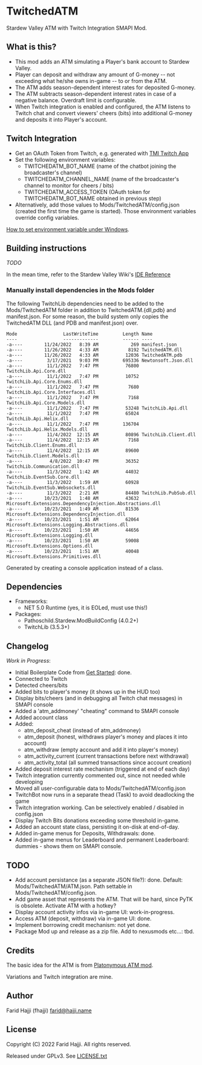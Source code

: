 # TwitchedATM

Stardew Valley ATM with Twitch Integration SMAPI Mod.

## What is this?

* This mod adds an ATM simulating a Player's bank account to Stardew Valley.
* Player can deposit and withdraw any amount of G-money -- not exceeding what he/she owns in-game -- to or from the ATM.
* The ATM adds season-dependent interest rates for deposited G-money.
* The ATM subtracts season-dependent interest rates in case of a negative balance. Overdraft limit is configurable.
* When Twitch integration is enabled and configured, the ATM listens to Twitch chat and convert viewers' cheers (bits) into additional G-money and deposits it into Player's account.

## Twitch Integration

* Get an OAuth Token from Twitch, e.g. generated with [TMI Twitch App](https://twitchapps.com/tmi/)
* Set the following environment variables:
  - TWITCHEDATM_BOT_NAME (name of the chatbot joining the broadcaster's channel)
  - TWITCHEDATM_CHANNEL_NAME (name of the broadcaster's channel to monitor for cheers / bits)
  - TWITCHEDATM_ACCESS_TOKEN (OAuth token for TWITCHEDATM_BOT_NAME obtained in previous step)
* Alternatively, add those values to Mods/TwitchedATM/config.json (created the first time the game is started). Those environment variables override config variables.

[How to set environment variable under Windows](https://learn.microsoft.com/en-us/powershell/module/microsoft.powershell.core/about/about_environment_variables?view=powershell-7.3).

## Building instructions

_TODO_

In the mean time, refer to the Stardew Valley Wiki's [IDE Reference](https://stardewvalleywiki.com/Modding:IDE_reference)

### Manually install dependencies in the Mods folder

The following TwitchLib dependencies need to be added to the Mods/TwitchedATM folder in addition to TwitchedATM.{dll,pdb} and manifest.json. For some reason, the build system only copies the TwitchedATM DLL (and PDB and manifest.json) over.

```
Mode                 LastWriteTime         Length Name
----                 -------------         ------ ----
-a----        11/24/2022   8:39 AM            269 manifest.json
-a----        11/26/2022   4:33 AM           8192 TwitchedATM.dll
-a----        11/26/2022   4:33 AM          12036 TwitchedATM.pdb
-a----         3/17/2021   9:03 PM         695336 Newtonsoft.Json.dll
-a----         11/1/2022   7:47 PM          76800 TwitchLib.Api.Core.dll
-a----         11/1/2022   7:47 PM          10752 TwitchLib.Api.Core.Enums.dll
-a----         11/1/2022   7:47 PM           7680 TwitchLib.Api.Core.Interfaces.dll
-a----         11/1/2022   7:47 PM           7168 TwitchLib.Api.Core.Models.dll
-a----         11/1/2022   7:47 PM          53248 TwitchLib.Api.dll
-a----         11/1/2022   7:47 PM          65024 TwitchLib.Api.Helix.dll
-a----         11/1/2022   7:47 PM         136704 TwitchLib.Api.Helix.Models.dll
-a----         11/4/2022  12:15 AM          80896 TwitchLib.Client.dll
-a----         11/4/2022  12:15 AM           7168 TwitchLib.Client.Enums.dll
-a----         11/4/2022  12:15 AM          89600 TwitchLib.Client.Models.dll
-a----          4/8/2022  10:47 PM          36352 TwitchLib.Communication.dll
-a----         11/3/2022   1:42 AM          44032 TwitchLib.EventSub.Core.dll
-a----         11/3/2022   1:59 AM          60928 TwitchLib.EventSub.Websockets.dll
-a----         11/3/2022   2:21 AM          84480 TwitchLib.PubSub.dll
-a----        10/23/2021   1:48 AM          43632 Microsoft.Extensions.DependencyInjection.Abstractions.dll
-a----        10/23/2021   1:49 AM          81536 Microsoft.Extensions.DependencyInjection.dll
-a----        10/23/2021   1:51 AM          62064 Microsoft.Extensions.Logging.Abstractions.dll
-a----        10/23/2021   1:50 AM          44656 Microsoft.Extensions.Logging.dll
-a----        10/23/2021   1:50 AM          59008 Microsoft.Extensions.Options.dll
-a----        10/23/2021   1:51 AM          40048 Microsoft.Extensions.Primitives.dll
```

Generated by creating a console application instead of a class.

## Dependencies

* Frameworks:
  - NET 5.0 Runtime (yes, it is EOLed, must use this!)
* Packages:
  - Pathoschild.Stardew.ModBuildConfig (4.0.2+)
  - TwitchLib (3.5.3+)

## Changelog

_Work in Progress_:

* Initial Boilerplate Code from [Get Started](https://stardewvalleywiki.com/Modding:Modder_Guide/Get_Started): done.
* Connected to Twitch
* Detected cheers/bits
* Added bits to player's money (it shows up in the HUD too)
* Display bits/cheers (and in debugging all Twitch chat messages) in SMAPI console
* Added a 'atm_addmoney' "cheating" command to SMAPI console
* Added account class
* Added:
  - atm_deposit_cheat (instead of atm_addmoney)
  - atm_deposit (honest, withdraws player's money and places it into account)
  - atm_withdraw (empty account and add it into player's money)
  - atm_activity_current (current transactions before next withdrawal)
  - atm_activity_total (all summed transactions since account creation)
* Added deposit interest rate mechanism (triggered at end of each day)
* Twitch integration currently commented out, since not needed while developing
* Moved all user-configurable data to Mods/TwitchedATM/config.json
* TwitchBot now runs in a separate thead (Task) to avoid deadlocking the game
* Twitch integration working. Can be selectively enabled / disabled in config.json
* Display Twitch Bits donations exceeding some threshold in-game.
* Added an account state class, persisting it on-disk at end-of-day.
* Added in-game menus for Deposits, Withdrawals: done.
* Added in-game menus for Leaderboard and permanent Leaderboard: dummies - shows them on SMAPI console.

## TODO

* Add account persistance (as a separate JSON file?): done. Default: Mods/TwitchedATM/ATM.json. Path settable in Mods/TwitchedATM/config.json.
* Add game asset that represents the ATM. That will be hard, since PyTK is obsolete. Activate ATM with a hotkey?
* Display account activity infos via in-game UI: work-in-progress.
* Access ATM (deposit, withdraw) via in-game UI: done.
* Implement borrowing credit mechanism: not yet done.
* Package Mod up and release as a zip file. Add to nexusmods etc...: tbd.

## Credits

The basic idea for the ATM is from [Platonymous ATM mod](https://github.com/Platonymous/Stardew-Valley-Mods/tree/master/ATM).

Variations and Twitch integration are mine.

## Author

Farid Hajji (fhajji) <farid@hajji.name>

## License

Copyright (C) 2022 Farid Hajji. All rights reserved.

Released under GPLv3. See [LICENSE.txt](LICENSE.txt)

